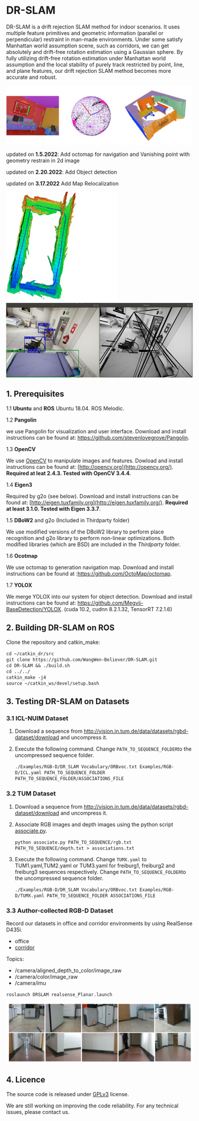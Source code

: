 # DR-SLAM

DR-SLAM is a drift rejection SLAM method for indoor scenarios. It uses multiple feature primitives and geometric information (parallel or perpendicular) restraint in man-made environments. Under some satisfy Manhattan world assumption scene, such as corridors, we can get absolutely and drift-free rotation estimation using a Gaussian sphere. By fully utilizing drift-free rotation estimation under Manhattan world assumption and the local stability of purely track restricted by point, line, and plane features, our drift rejection SLAM method becomes more accurate and robust.

![图片1](README.assets/%E5%9B%BE%E7%89%871.svg)

updated on **1.5.2022**: Add octomap for navigation and Vanishing point with geometry restrain in 2d image

updated on **2.20.2022**: Add Object detection

updated on **3.17.2022** Add Map Relocalization

<img src="README.assets/2022-03-29%2021-47-40%20%E7%9A%84%E5%B1%8F%E5%B9%95%E6%88%AA%E5%9B%BE.png" style="zoom:43%;" /> <img src="README.assets/2022-03-29%2021-44-16%20%E7%9A%84%E5%B1%8F%E5%B9%95%E6%88%AA%E5%9B%BE.png" style="zoom:70%;" />       

## 1. Prerequisites

1.1 **Ubuntu** and **ROS** Ubuntu 18.04.  ROS Melodic.

1.2 **Pangolin**

we use Pangolin for visualization and user interface. Download and install instructions can be found at:  https://github.com/stevenlovegrove/Pangolin.

1.3 **OpenCV**

We use [OpenCV](http://opencv.org/) to manipulate images and features. Dowload and install instructions can be found at: [http://opencv.org](http://opencv.org/). **Required at leat 2.4.3. Tested with OpenCV 3.4.4**.

1.4 **Eigen3**

Required by g2o (see below). Download and install instructions can be found at: [http://eigen.tuxfamily.org](http://eigen.tuxfamily.org/). **Required at least 3.1.0. Tested with Eigen 3.3.7**. 

1.5 **DBoW2** and g2o (Included in Thirdparty folder)

We use modified versions of the DBoW2 library to perform place recognition and g2o library to perform non-linear optimizations. Both modified libraries (which are BSD) are included in the *Thirdparty* folder.

1.6 **Ocotmap**

We use octomap to generation navigation map. Download and install instructions can be found at :https://github.com/OctoMap/octomap.

1.7 **YOLOX**

We merge YOLOX into our system for object detection. Download and install instructions can be found at:  https://github.com/Megvii-BaseDetection/YOLOX. (cuda 10.2, cudnn 8.2.1.32, TensorRT 7.2.1.6)

## 2. Building DR-SLAM on ROS

Clone the repository and catkin_make:

    cd ~/catkin_dr/src
    git clone https://github.com/WangWen-Believer/DR-SLAM.git
    cd DR-SLAM && ./build.sh
    cd ../../
    catkin_make -j4
    source ~/catkin_ws/devel/setup.bash
## 3. Testing DR-SLAM on Datasets

### 3.1 ICL-NUIM Dataset

1. Download a sequence from http://vision.in.tum.de/data/datasets/rgbd-dataset/download and uncompress it.

2.  Execute the following command. Change `PATH_TO_SEQUENCE_FOLDER`to the uncompressed sequence folder.

     ```
     ./Examples/RGB-D/DR_SLAM Vocabulary/ORBvoc.txt Examples/RGB-D/ICL.yaml PATH_TO_SEQUENCE_FOLDER  PATH_TO_SEQUENCE_FOLDER/ASSOCIATIONS_FILE
     ```

### 3.2 TUM Dataset

1. Download a sequence from http://vision.in.tum.de/data/datasets/rgbd-dataset/download and uncompress it.

2. Associate RGB images and depth images using the python script [associate.py](http://vision.in.tum.de/data/datasets/rgbd-dataset/tools).

     ```
     python associate.py PATH_TO_SEQUENCE/rgb.txt PATH_TO_SEQUENCE/depth.txt > associations.txt
     ```

3. Execute the following command. Change `TUMX.yaml` to TUM1.yaml,TUM2.yaml or TUM3.yaml for freiburg1, freiburg2 and freiburg3 sequences respectively. Change `PATH_TO_SEQUENCE_FOLDER`to the uncompressed sequence folder.

     ```
     ./Examples/RGB-D/DR_SLAM Vocabulary/ORBvoc.txt Examples/RGB-D/TUMX.yaml PATH_TO_SEQUENCE_FOLDER ASSOCIATIONS_FILE
     ```

### 3.3 Author-collected RGB-D Dataset

Record our datasets  in office and corridor environments by using RealSense D435i.

- office
- [corridor](https://drive.google.com/file/d/1HPyzFBHa8Wc2QSSPkfxUWAEnVNLhhUQV/view?usp=sharing)

Topics:

- /camera/aligned_depth_to_color/image_raw
- /camera/color/image_raw
- /camera/imu 

```
roslaunch DRSLAM realsense_Planar.launch
```

![](README.assets/2022-03-29%2015-25-14%20%E7%9A%84%E5%B1%8F%E5%B9%95%E6%88%AA%E5%9B%BE.png)

## 4. Licence

The source code is released under [GPLv3](https://github.com/WangWen-Believer/DR-SLAM/blob/main/LICENSE) license.

We are still working on improving the code reliability. For any technical issues, please contact us.

